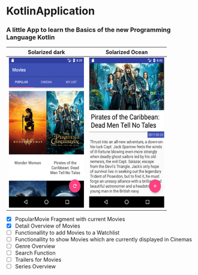 # KotlinApplication

### A little App to learn the Basics of the new Programming Language Kotlin


Solarized dark             |  Solarized Ocean
:-------------------------:|:-------------------------:
<img src="https://github.com/LeonErath/KotlinApplication/blob/master/screenshots/PopularMovies.png" data-canonical-src="https://raw.githubusercontent.com/LeonErath/KotlinApplication/master/screenshots/PopularMovies.png" width="200" height="400" />                            |  <img src="https://github.com/LeonErath/KotlinApplication/blob/master/screenshots/MovieDetail.png" data-canonical-src="https://raw.githubusercontent.com/LeonErath/KotlinApplication/master/screenshots/MovieDetail.png" width="200" height="400" />





- [x] PopularMovie Fragment with current Movies
- [x] Detail Overview of Movies
- [ ] Functionallity to add Movies to a Watchlist
- [ ] Functionallity to show Movies which are currently displayed in Cinemas
- [ ] Genre Overview
- [ ] Search Function
- [ ] Trailers for Movies
- [ ] Series Overview

